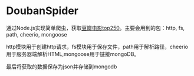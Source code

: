 # DoubanSpider
通过Node.js实现简单爬虫，获取[豆瓣电影top250](https://movie.douban.com/top250 'doubanmovie')。主要会用到的包：http, fs, path, cheerio, mongoose

http模块用于创建http请求，fs模块用于保存文件，path用于解析路径，cheerio用于服务器端解析HTML,mongoose用于链接mongoDB。

最后将获取的数据保存为json并存储到mongodb
